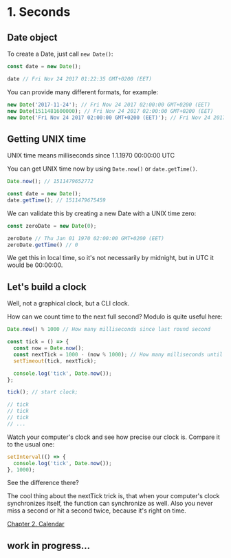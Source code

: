 # 1. Seconds

## Date object
To create a Date, just call `new Date()`:
```js
const date = new Date();

date // Fri Nov 24 2017 01:22:35 GMT+0200 (EET)
```

You can provide many different formats, for example:
```js
new Date('2017-11-24'); // Fri Nov 24 2017 02:00:00 GMT+0200 (EET)
new Date(1511481600000); // Fri Nov 24 2017 02:00:00 GMT+0200 (EET)
new Date('Fri Nov 24 2017 02:00:00 GMT+0200 (EET)'); // Fri Nov 24 2017 02:00:00 GMT+0200 (EET)
```

## Getting UNIX time
UNIX time means milliseconds since 1.1.1970 00:00:00 UTC

You can get UNIX time now by using `Date.now()` or `date.getTime()`.

```js
Date.now(); // 1511479652772

const date = new Date();
date.getTime(); // 1511479675459
```

We can validate this by creating a new Date with a UNIX time zero:
```js
const zeroDate = new Date(0);

zeroDate // Thu Jan 01 1970 02:00:00 GMT+0200 (EET)
zeroDate.getTime() // 0
```

We get this in local time, so it's not necessarily by midnight, but in UTC it would be 00:00:00.

## Let's build a clock
Well, not a graphical clock, but a CLI clock.

How can we count time to the next full second? Modulo is quite useful here:

```js
Date.now() % 1000 // How many milliseconds since last round second
```

```js
const tick = () => {
  const now = Date.now();
  const nextTick = 1000 - (now % 1000); // How many milliseconds until next round second
  setTimeout(tick, nextTick);

  console.log('tick', Date.now());
};

tick(); // start clock;

// tick
// tick
// tick
// ...
```
Watch your computer's clock and see how precise our clock is. Compare it to the usual one:
```js
setInterval(() => {
  console.log('tick', Date.now());
}, 1000);
```

See the difference there?

The cool thing about the nextTick trick is, that when your computer's clock synchronizes itself, the function can synchronize as well. Also you never miss a second or hit a second twice, because it's right on time.

[Chapter 2. Calendar](2_calendar.md)

## work in progress...
